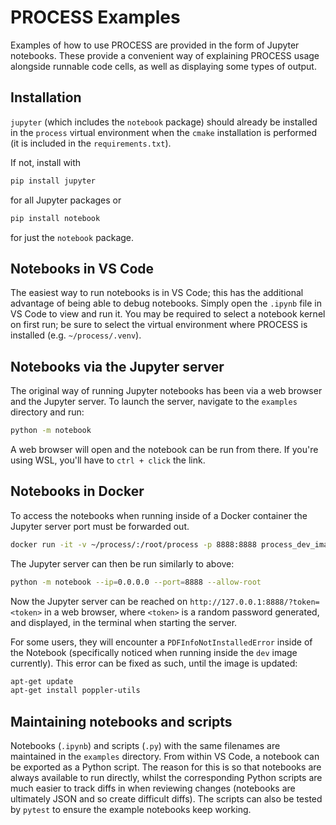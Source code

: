 # PROCESS Examples

Examples of how to use PROCESS are provided in the form of Jupyter notebooks. These provide a 
convenient way of explaining PROCESS usage alongside runnable code cells, as well as displaying 
some types of output.

<h2>Installation</h2>

`jupyter` (which includes the `notebook` package) should already be installed in the `process` 
virtual environment when the `cmake` installation is performed (it is included in the 
`requirements.txt`). 

If not, install with 

```bash
pip install jupyter
``` 

for all Jupyter packages or 

```bash
pip install notebook
``` 

for just the `notebook` package.

<h2>Notebooks in VS Code</h2>

The easiest way to run notebooks is in VS Code; this has the additional advantage of being able to 
debug notebooks. Simply open the `.ipynb` file in VS Code to view and run it. You may be required 
to select a notebook kernel on first run; be sure to select the virtual environment where PROCESS 
is installed (e.g. `~/process/.venv`).

<h2>Notebooks via the Jupyter server</h2>

The original way of running Jupyter notebooks has been via a web browser and the Jupyter server. To 
launch the server, navigate to the `examples` directory and run:

```bash
python -m notebook
```

A web browser will open and the notebook can be run from there. If you're using WSL, you'll 
have to `ctrl + click` the link.

<h2>Notebooks in Docker</h2>

To access the notebooks when running inside of a Docker container the Jupyter server port must 
be forwarded out.

```bash
docker run -it -v ~/process/:/root/process -p 8888:8888 process_dev_image
```

The Jupyter server can then be run similarly to above:

```bash
python -m notebook --ip=0.0.0.0 --port=8888 --allow-root
```

Now the Jupyter server can be reached on `http://127.0.0.1:8888/?token=<token>` in a web browser, 
where `<token>` is a random password generated, and displayed, in the terminal when starting the server.

For some users, they will encounter a `PDFInfoNotInstalledError` inside of the Notebook 
(specifically noticed when running inside the `dev` image currently). This error can be fixed as 
such, until the image is updated:

```bash
apt-get update
apt-get install poppler-utils
```

<h2>Maintaining notebooks and scripts</h2>

Notebooks (`.ipynb`) and scripts (`.py`) with the same filenames are maintained in the `examples` 
directory. From within VS Code, a notebook can be exported as a Python script. The reason for this 
is so that notebooks are always available to run directly, whilst the corresponding Python scripts 
are much easier to track diffs in when reviewing changes (notebooks are ultimately JSON and so 
create difficult diffs). The scripts can also be tested by `pytest` to ensure the example 
notebooks keep working.
